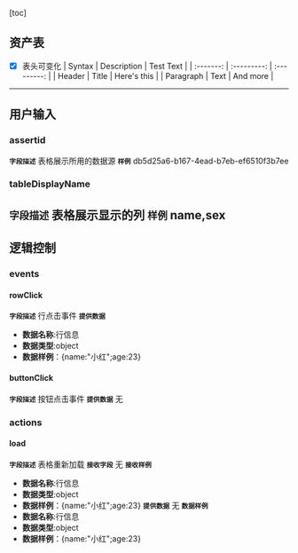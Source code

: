[toc]
## 资产表
+ [x] 表头可变化
   |  Syntax   | Description |  Test Text  |
   | :-------: | :---------: | :---------: |
   |  Header   |    Title    | Here's this |
   | Paragraph |    Text     |  And more   |

---
## 用户输入 
### assertid
**`字段描述`**
表格展示所用的数据源
**`样例`**
db5d25a6-b167-4ead-b7eb-ef6510f3b7ee
### tableDisplayName
**`字段描述`**
表格展示显示的列
**`样例`**
name,sex
---
## 逻辑控制
### events
#### rowClick
**`字段描述`**
行点击事件
**`提供数据`**
+ **数据名称**:行信息
+ **数据类型**:object
+ **数据样例**：{name:"小红";age:23}
#### buttonClick
**`字段描述`**
按钮点击事件
**`提供数据`**
无
### actions
#### load
**`字段描述`**
表格重新加载
**`接收字段`**
无
**`接收样例`**
+ **数据名称**:行信息
+ **数据类型**:object
+ **数据样例**：{name:"小红";age:23}
**`提供数据`**
无
**`数据样例`**
+ **数据名称**:行信息
+ **数据类型**:object
+ **数据样例**：{name:"小红";age:23}

